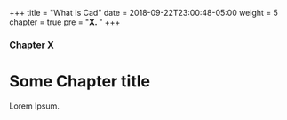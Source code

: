 +++
title = "What Is Cad"
date = 2018-09-22T23:00:48-05:00
weight = 5
chapter = true
pre = "<b>X. </b>"
+++

### Chapter X

# Some Chapter title

Lorem Ipsum.
